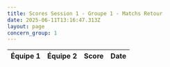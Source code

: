 ```yaml
---
title: Scores Session 1 - Groupe 1 - Matchs Retour
date: 2025-06-11T13:16:47.313Z
layout: page
concern_group: 1
---
```




| Équipe 1 | Équipe 2 | Score | Date |
|----------|----------|-------|------|

